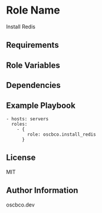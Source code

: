 Role Name
=========

Install Redis

Requirements
------------

Role Variables
--------------


Dependencies
------------

Example Playbook
----------------

    - hosts: servers
      roles:
        - {
            role: oscbco.install_redis
          }

License
-------

MIT

Author Information
------------------

oscbco.dev
